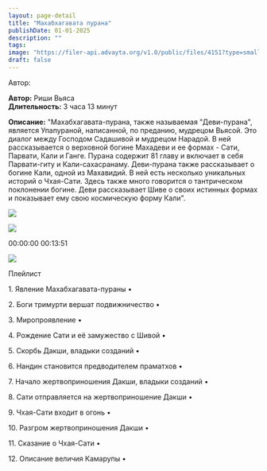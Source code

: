 ```yaml
---
layout: page-detail
title: "Махабхагавата пурана"
publishDate: 01-01-2025
description: ""
tags:
image: "https://filer-api.advayta.org/v1.0/public/files/4151?type=small"
draft: false
---
```


Автор: 

**Автор:** Риши Вьяса  
**Длительность:** 3 часа 13 минут

**Описание:** 
"Махабхагавата-пурана, также называемая "Деви-пурана", является Упапураной, написанной, по преданию, мудрецом Вьясой. Это диалог между Господом Садашивой и мудрецом Нарадой. В ней рассказывается о верховной богине Махадеви и ее формах - Сати, Парвати, Кали и Ганге. Пурана содержит 81 главу и включает в себя Парвати-гиту и Кали-сахасранаму. Деви-пурана также рассказывает о богине Кали, одной из Махавидий. В ней есть несколько уникальных историй о Чхая-Сати. Здесь также много говорится о тантрическом поклонении богине. Деви рассказывает Шиве о своих истинных формах и показывает ему свою космическую форму Кали".

![](/knigi/kodex/img/show-playlist.svg) 

![](https://filer-api.advayta.org/v1.0/public/files/4151?type=medium) 

00:00:00 00:13:51 

![](/knigi/kodex/img/close.svg) 

 Плейлист

1\. Явление Махабхагавата-пураны  • 

2\. Боги тримурти вершат подвижничество  • 

3\. Миропроявление  • 

4\. Рождение Сати и её замужество с Шивой  • 

5\. Скорбь Дакши, владыки созданий  • 

6\. Нандин становится предводителем праматхов  • 

7\. Начало жертвоприношения Дакши, владыки созданий  • 

8\. Сати отправляется на жертвоприношение Дакши  • 

9\. Чхая-Сати входит в огонь  • 

10\. Разгром жертвоприношения Дакши  • 

11\. Сказание о Чхая-Сати  • 

12\. Описание величия Камарупы  • 

  
